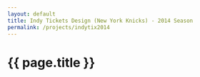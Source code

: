 ```yaml
---
layout: default
title: Indy Tickets Design (New York Knicks) - 2014 Season
permalink: /projects/indytix2014
---
```

# {{ page.title }}
